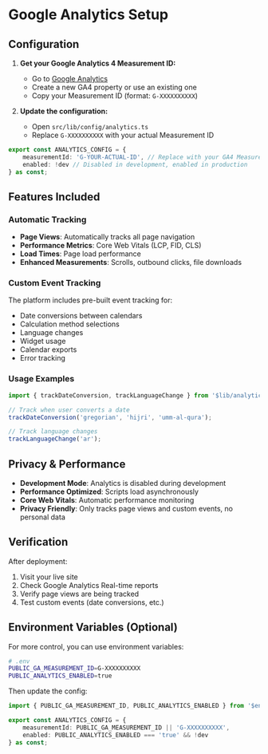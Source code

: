 # Google Analytics Setup

## Configuration

1. **Get your Google Analytics 4 Measurement ID:**
   - Go to [Google Analytics](https://analytics.google.com/)
   - Create a new GA4 property or use an existing one
   - Copy your Measurement ID (format: `G-XXXXXXXXXX`)

2. **Update the configuration:**
   - Open `src/lib/config/analytics.ts`
   - Replace `G-XXXXXXXXXX` with your actual Measurement ID

```typescript
export const ANALYTICS_CONFIG = {
	measurementId: 'G-YOUR-ACTUAL-ID', // Replace with your GA4 Measurement ID
	enabled: !dev // Disabled in development, enabled in production
} as const;
```

## Features Included

### Automatic Tracking
- **Page Views**: Automatically tracks all page navigation
- **Performance Metrics**: Core Web Vitals (LCP, FID, CLS)
- **Load Times**: Page load performance
- **Enhanced Measurements**: Scrolls, outbound clicks, file downloads

### Custom Event Tracking
The platform includes pre-built event tracking for:
- Date conversions between calendars
- Calculation method selections
- Language changes
- Widget usage
- Calendar exports
- Error tracking

### Usage Examples

```typescript
import { trackDateConversion, trackLanguageChange } from '$lib/analytics';

// Track when user converts a date
trackDateConversion('gregorian', 'hijri', 'umm-al-qura');

// Track language changes
trackLanguageChange('ar');
```

## Privacy & Performance

- **Development Mode**: Analytics is disabled during development
- **Performance Optimized**: Scripts load asynchronously
- **Core Web Vitals**: Automatic performance monitoring
- **Privacy Friendly**: Only tracks page views and custom events, no personal data

## Verification

After deployment:
1. Visit your live site
2. Check Google Analytics Real-time reports
3. Verify page views are being tracked
4. Test custom events (date conversions, etc.)

## Environment Variables (Optional)

For more control, you can use environment variables:

```bash
# .env
PUBLIC_GA_MEASUREMENT_ID=G-XXXXXXXXXX
PUBLIC_ANALYTICS_ENABLED=true
```

Then update the config:

```typescript
import { PUBLIC_GA_MEASUREMENT_ID, PUBLIC_ANALYTICS_ENABLED } from '$env/static/public';

export const ANALYTICS_CONFIG = {
	measurementId: PUBLIC_GA_MEASUREMENT_ID || 'G-XXXXXXXXXX',
	enabled: PUBLIC_ANALYTICS_ENABLED === 'true' && !dev
} as const;
```